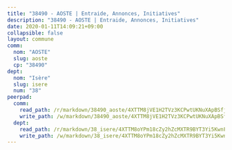 ```yaml
---
title: "38490 - AOSTE | Entraide, Annonces, Initiatives"
description: "38490 - AOSTE | Entraide, Annonces, Initiatives"
date: 2020-01-11T14:09:21+09:00
collapsible: false
layout: commune
comm:
  nom: "AOSTE"
  slug: aoste
  cp: "38490"
dept:
  nom: "Isère"
  slug: isere
  num: "38"
peerpad:
  comm:
    read_path: /r/markdown/38490_aoste/4XTTM8jVE1H2TVz3KCPwtUKNuXApBSfj6cDR2U6ShrjfvwWAk
    write_path: /w/markdown/38490_aoste/4XTTM8jVE1H2TVz3KCPwtUKNuXApBSfj6cDR2U6ShrjfvwWAk-K3TgUEJN9YrKQcj9ctnXanX54gpPT7MWggBYGEmZbyCGT47uUM8Rw69r5B6D4XrVuA5q9LiJF7awotFjkYrLw9xaXsoJxKtAcPGjdwajJqj6Ljm4bqWY2HVfuP257oJDJh5p4FZi
  dept:
    read_path: /r/markdown/38_isere/4XTTM8oYPm18cZy2hZcMXTR9BYT3Yi5KwnFvpXu1TXaRq7Q3V
    write_path: /w/markdown/38_isere/4XTTM8oYPm18cZy2hZcMXTR9BYT3Yi5KwnFvpXu1TXaRq7Q3V-K3TgUoSzs2JpJwfbzBvgU8N95mHo7JXz7NbEctNRM3EDb2iYHA4maKm3pRQwmboULLPnLFTEhRgTawPTWpmxTxKbTwDgAEzA9tUHjpudQTWdKWfdVSegAo77eCwhXTaVG7AyUZEs
---
```


